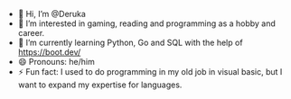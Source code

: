 - 👋 Hi, I’m @Deruka
- 👀 I’m interested in gaming, reading and programming as a hobby and career.
- 🌱 I’m currently learning Python, Go and SQL with the help of https://boot.dev/
- 😄 Pronouns: he/him
- ⚡ Fun fact: I used to do programming in my old job in visual basic, but I want to expand my expertise for languages.

<!---
Deruka/Deruka is a ✨ special ✨ repository because its `README.md` (this file) appears on your GitHub profile.
You can click the Preview link to take a look at your changes.
--->
